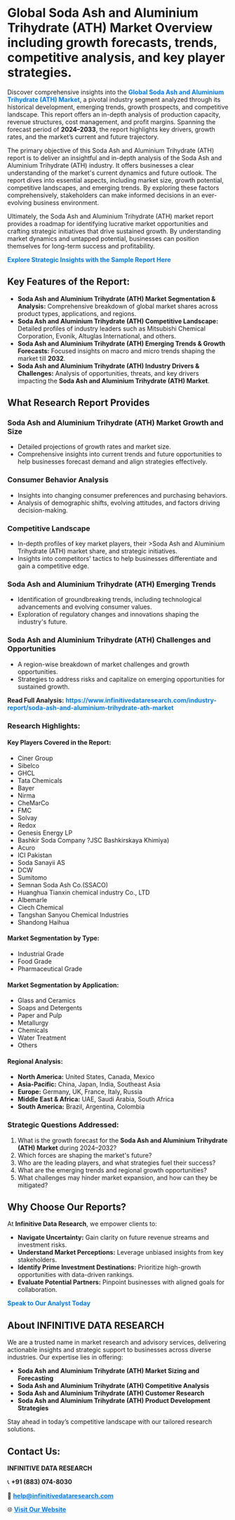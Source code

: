 <h1>Global Soda Ash and Aluminium Trihydrate (ATH) Market Overview including growth forecasts, trends, competitive analysis, and key player strategies.</h1>
<p>
Discover comprehensive insights into the 
<a href="https://www.infinitivedataresearch.com/industry-report/soda-ash-and-aluminium-trihydrate-ath-market" rel="dofollow" style="color: #007BFF; text-decoration: none;"><strong>Global Soda Ash and Aluminium Trihydrate (ATH) Market</strong></a>, a pivotal industry segment analyzed through its historical development, emerging trends, growth prospects, and competitive landscape. This report offers an in-depth analysis of production capacity, revenue structures, cost management, and profit margins. Spanning the forecast period of <strong>2024–2033</strong>, the report highlights key drivers, growth rates, and the market’s current and future trajectory.
</p>
<p>
The primary objective of this Soda Ash and Aluminium Trihydrate (ATH) report is to deliver an insightful and in-depth analysis of the Soda Ash and Aluminium Trihydrate (ATH) industry. It offers businesses a clear understanding of the market's current dynamics and future outlook. The report dives into essential aspects, including market size, growth potential, competitive landscapes, and emerging trends. By exploring these factors comprehensively, stakeholders can make informed decisions in an ever-evolving business environment.
</p>
<p>
Ultimately, the Soda Ash and Aluminium Trihydrate (ATH) market report provides a roadmap for identifying lucrative market opportunities and crafting strategic initiatives that drive sustained growth. By understanding market dynamics and untapped potential, businesses can position themselves for long-term success and profitability.
</p>
<p>
<a href="https://www.infinitivedataresearch.com/request-sample/reportId=105441" style="color: #007BFF; text-decoration: none;"><strong>Explore Strategic Insights with the Sample Report Here</strong></a>
</p>

<h2>Key Features of the Report:</h2>
<ul>
<li><strong>Soda Ash and Aluminium Trihydrate (ATH) Market Segmentation & Analysis:</strong> Comprehensive breakdown of global market shares across product types, applications, and regions.</li>
<li><strong>Soda Ash and Aluminium Trihydrate (ATH) Competitive Landscape:</strong> Detailed profiles of industry leaders such as Mitsubishi Chemical Corporation, Evonik, Altuglas International, and others.</li>
<li><strong>Soda Ash and Aluminium Trihydrate (ATH) Emerging Trends & Growth Forecasts:</strong> Focused insights on macro and micro trends shaping the market till <strong>2032</strong>.</li>
<li><strong>Soda Ash and Aluminium Trihydrate (ATH) Industry Drivers & Challenges:</strong> Analysis of opportunities, threats, and key drivers impacting the <strong>Soda Ash and Aluminium Trihydrate (ATH) Market</strong>.</li>
</ul>

<h2>What Research Report Provides</h2>
<h3>Soda Ash and Aluminium Trihydrate (ATH) Market Growth and Size</h3>
<ul>
<li>Detailed projections of growth rates and market size.</li>
<li>Comprehensive insights into current trends and future opportunities to help businesses forecast demand and align strategies effectively.</li>
</ul>

<h3>Consumer Behavior Analysis</h3>
<ul>
<li>Insights into changing consumer preferences and purchasing behaviors.</li>
<li>Analysis of demographic shifts, evolving attitudes, and factors driving decision-making.</li>
</ul>

<h3>Competitive Landscape</h3>
<ul>
<li>In-depth profiles of key market players, their >Soda Ash and Aluminium Trihydrate (ATH) market share, and strategic initiatives.</li>
<li>Insights into competitors' tactics to help businesses differentiate and gain a competitive edge.</li>
</ul>

<h3>Soda Ash and Aluminium Trihydrate (ATH) Emerging Trends</h3>
<ul>
<li>Identification of groundbreaking trends, including technological advancements and evolving consumer values.</li>
<li>Exploration of regulatory changes and innovations shaping the industry's future.</li>
</ul>

<h3>Soda Ash and Aluminium Trihydrate (ATH) Challenges and Opportunities</h3>
<ul>
<li>A region-wise breakdown of market challenges and growth opportunities.</li>
<li>Strategies to address risks and capitalize on emerging opportunities for sustained growth.</li>
</ul>
<p><strong>Read Full Analysis:</strong> <a href="https://www.infinitivedataresearch.com/industry-report/soda-ash-and-aluminium-trihydrate-ath-market" rel="dofollow" style="color: #007BFF; text-decoration: none;"><strong>https://www.infinitivedataresearch.com/industry-report/soda-ash-and-aluminium-trihydrate-ath-market</strong></a></p>
<h3>Research Highlights:</h3>
<h4>Key Players Covered in the Report:</h4>
<ul><li>Ciner Group</li><li>Sibelco</li><li>GHCL</li><li>Tata Chemicals</li><li>Bayer</li><li>Nirma</li><li>CheMarCo</li><li>FMC</li><li>Solvay</li><li>Redox</li><li>Genesis Energy LP</li><li>Bashkir Soda Company ?JSC Bashkirskaya Khimiya)</li><li>Acuro</li><li>ICI Pakistan</li><li>Soda Sanayii AS</li><li>DCW</li><li>Sumitomo</li><li>Semnan Soda Ash Co.(SSACO)</li><li>Huanghua Tianxin chemical industry Co., LTD</li><li>Albemarle</li><li>Ciech Chemical</li><li>Tangshan Sanyou Chemical Industries</li><li>Shandong Haihua</li></ul>
<h4>Market Segmentation by Type:</h4>
<ul><li>Industrial Grade</li><li>Food Grade</li><li>Pharmaceutical Grade</li></ul>
<h4>Market Segmentation by Application:</h4>
<ul><li>Glass and Ceramics</li><li>Soaps and Detergents</li><li>Paper and Pulp</li><li>Metallurgy</li><li>Chemicals</li><li>Water Treatment</li><li>Others</li></ul>

<h4>Regional Analysis:</h4>
<ul>
<li><strong>North America:</strong> United States, Canada, Mexico</li>
<li><strong>Asia-Pacific:</strong> China, Japan, India, Southeast Asia</li>
<li><strong>Europe:</strong> Germany, UK, France, Italy, Russia</li>
<li><strong>Middle East & Africa:</strong> UAE, Saudi Arabia, South Africa</li>
<li><strong>South America:</strong> Brazil, Argentina, Colombia</li>
</ul>

<h3>Strategic Questions Addressed:</h3>
<ol>
<li>What is the growth forecast for the <strong>Soda Ash and Aluminium Trihydrate (ATH) Market</strong> during 2024–2032?</li>
<li>Which forces are shaping the market's future?</li>
<li>Who are the leading players, and what strategies fuel their success?</li>
<li>What are the emerging trends and regional growth opportunities?</li>
<li>What challenges may hinder market expansion, and how can they be mitigated?</li>
</ol>

<h2>Why Choose Our Reports?</h2>
<p>At <strong>Infinitive Data Research</strong>, we empower clients to:</p>
<ul>
<li><strong>Navigate Uncertainty:</strong> Gain clarity on future revenue streams and investment risks.</li>
<li><strong>Understand Market Perceptions:</strong> Leverage unbiased insights from key stakeholders.</li>
<li><strong>Identify Prime Investment Destinations:</strong> Prioritize high-growth opportunities with data-driven rankings.</li>
<li><strong>Evaluate Potential Partners:</strong> Pinpoint businesses with aligned goals for collaboration.</li>
</ul>
<p><a href="https://www.infinitivedataresearch.com/industry-report/soda-ash-and-aluminium-trihydrate-ath-market" rel="dofollow" style="color: #007BFF; text-decoration: none;"><strong>Speak to Our Analyst Today</strong></a></p>

<h2>About INFINITIVE DATA RESEARCH</h2>
<p>We are a trusted name in market research and advisory services, delivering actionable insights and strategic support to businesses across diverse industries. Our expertise lies in offering:</p>
<ul>
<li><strong>Soda Ash and Aluminium Trihydrate (ATH) Market Sizing and Forecasting</strong></li>
<li><strong>Soda Ash and Aluminium Trihydrate (ATH) Competitive Analysis</strong></li>
<li><strong>Soda Ash and Aluminium Trihydrate (ATH) Customer Research</strong></li>
<li><strong>Soda Ash and Aluminium Trihydrate (ATH) Product Development Strategies</strong></li>
</ul>
<p>Stay ahead in today’s competitive landscape with our tailored research solutions.</p>

<h2>Contact Us:</h2>
<p><strong>INFINITIVE DATA RESEARCH</strong></p>
<p>📞 <strong>+91 (883) 074-8030</strong></p>
<p>📧 <strong><a href="mailto:help@infinitivedataresearch.com" style="color: #007BFF;">help@infinitivedataresearch.com</a></strong></p>
<p>🌐 <strong><a href="https://www.infinitivedataresearch.com" rel="dofollow" style="color: #007BFF;">Visit Our Website</a></strong></p>